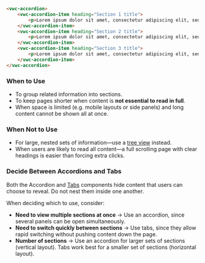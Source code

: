 ```html preview 350px
<vwc-accordion>
	<vwc-accordion-item heading="Section 1 title">
		<p>Lorem ipsum dolor sit amet, consectetur adipiscing elit, sed do eiusmod tempor incididunt ut labore et dolore magna aliqua. Ut enim ad minim veniam, quis nostrud exercitation ullamco laboris nisi ut aliquip ex ea commodo consequat.</p>
	</vwc-accordion-item>
	<vwc-accordion-item heading="Section 2 title">
		<p>Lorem ipsum dolor sit amet, consectetur adipiscing elit, sed do eiusmod tempor incididunt ut labore et dolore magna aliqua. Ut enim ad minim veniam, quis nostrud exercitation ullamco laboris nisi ut aliquip ex ea commodo consequat.</p>
	</vwc-accordion-item>
	<vwc-accordion-item heading="Section 3 title">
		<p>Lorem ipsum dolor sit amet, consectetur adipiscing elit, sed do eiusmod tempor incididunt ut labore et dolore magna aliqua. Ut enim ad minim veniam, quis nostrud exercitation ullamco laboris nisi ut aliquip ex ea commodo consequat.</p>
	</vwc-accordion-item>
</vwc-accordion>
```

### When to Use

- To group related information into sections.
- To keep pages shorter when content is **not essential to read in full**.
- When space is limited (e.g. mobile layouts or side panels) and long content cannot be shown all at once.

### When Not to Use

- For large, nested sets of information—use a [tree view](/components/tree-view/) instead.
- When users are likely to read all content—a full scrolling page with clear headings is easier than forcing extra clicks.

### Decide Between Accordions and Tabs

Both the Accordion and [Tabs](/components/tabs/) components hide content that users can choose to reveal. Do not nest them inside one another.

When deciding which to use, consider:

- **Need to view multiple sections at once** → Use an accordion, since several panels can be open simultaneously.
- **Need to switch quickly between sections** → Use tabs, since they allow rapid switching without pushing content down the page.
- **Number of sections** → Use an accordion for larger sets of sections (vertical layout). Tabs work best for a smaller set of sections (horizontal layout).
